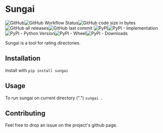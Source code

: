 # Sungai

![GitHub](https://img.shields.io/github/license/hugocartwright/sungai)![GitHub Workflow Status](https://img.shields.io/github/actions/workflow/status/hugocartwright/sungai/tests.yaml)![GitHub code size in bytes](https://img.shields.io/github/languages/code-size/hugocartwright/sungai)![GitHub all releases](https://img.shields.io/github/downloads/hugocartwright/sungai/total)![GitHub last commit](https://img.shields.io/github/last-commit/hugocartwright/sungai)
![PyPI](https://img.shields.io/pypi/v/sungai)![PyPI - Implementation](https://img.shields.io/pypi/implementation/sungai)![PyPI - Python Version](https://img.shields.io/pypi/pyversions/sungai)![PyPI - Wheel](https://img.shields.io/pypi/wheel/sungai)![PyPI - Downloads](https://img.shields.io/pypi/dm/sungai)

Sungai is a tool for rating directories.

## Installation

Install with ```pip install sungai```

## Usage

To run sungai on current directory (".")
```sungai .```

## Contributing
Feel free to drop an issue on the project's github page.
